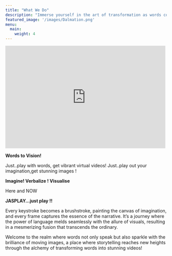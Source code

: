 ```yaml
---
title: "What We Do"
description: "Immerse yourself in the art of transformation as words come to life, evolving from mere text into captivating visuals that tell compelling stories. With the magic touch of creativity and technology, the process unfolds like a symphony, where letters dance and sentences unfurl, gradually giving birth to stunning videos that enchant, educate, and entertain"
featured_image: '/images/Dalmation.png'
menu:
  main:
    weight: 4
---
```




<iframe width="500" height="320" src="https://www.youtube.com/embed/nUGVuRiPQRY?version=3&loop=1&playlist=nUGVuRiPQRY" title="YouTube video player" 
frameborder="0" allow="accelerometer; autoplay; clipboard-write; encrypted-media; gyroscope; picture-in-picture; web-share" allowfullscreen></iframe>


**Words to Vision!**

Just..play with words, get vibrant virtual videos!
Just..play out your imagination,get stunning images !

**Imagine! Verbalize ! Visualise**

Here and NOW

**JASPLAY…just play !!**

Every keystroke becomes a brushstroke, painting the canvas of imagination, and every frame captures the essence of the narrative. It’s a journey where the power of language melds seamlessly with the allure of visuals, resulting in a mesmerizing fusion that transcends the ordinary.

Welcome to the realm where words not only speak but also sparkle with the brilliance of moving images, a place where storytelling reaches new heights through the alchemy of transforming words into stunning videos!



